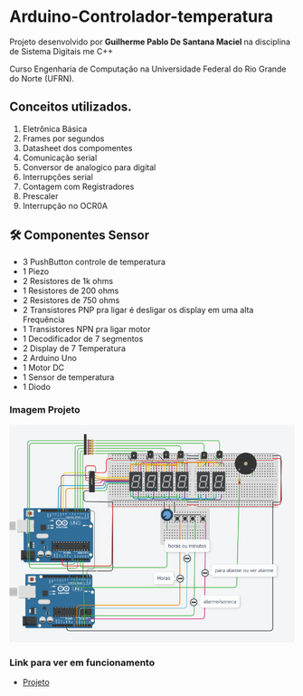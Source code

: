 # Arduino-Controlador-temperatura

Projeto desenvolvido por <strong> Guilherme Pablo De Santana Maciel </strong> na disciplina de Sistema Digitais me C++

Curso Engenharia de Computação na Universidade Federal do Rio Grande do Norte (UFRN).


## Conceitos utilizados.
1. Eletrônica Básica
1. Frames por segundos
2. Datasheet dos compomentes
4. Comunicação serial
5. Conversor de analogico para digital
6. Interrupções serial 
6. Contagem com Registradores
7. Prescaler
1. Interrupção no OCR0A


## 🛠 Componentes Sensor
<ul>
    <li>3 PushButton controle de temperatura </li>
    <li>1 Piezo </li>
    <li>2 Resistores de 1k ohms</li>
    <li>1 Resistores de 200 ohms</li>
    <li>2 Resistores de 750 ohms</li>
    <li>2 Transistores PNP pra ligar é desligar os display em uma alta Frequência </li>
    <li>1 Transistores NPN pra ligar motor </li>
    <li>1 Decodificador de 7 segmentos </li>
    <li>2 Display de 7 Temperatura</li>
    <li>2 Arduino Uno</li>
    <li>1 Motor DC</li>
    <li>1 Sensor de temperatura</li>
    <li>1 Diodo </li>
</ul>


### Imagem Projeto
![layoutGif](https://github.com/PabloSanttana/Arduino-Relogio-digital/blob/main/image.png)

### Link para ver em funcionamento

- [Projeto](https://www.tinkercad.com/things/8YJkhYezptq?sharecode=nEF_Nwfwm1WdPvQwmrcfyrt-0HkSyN3T3qefTpyxnMY)      
